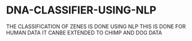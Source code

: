 # DNA-CLASSIFIER-USING-NLP
THE CLASSIFICATION OF ZENES IS DONE USING NLP 
THIS IS DONE FOR HUMAN DATA IT CANBE EXTENDED TO CHIMP AND DOG DATA 

